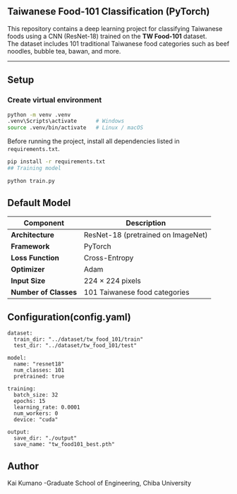 ## Taiwanese Food-101 Classification (PyTorch)

This repository contains a deep learning project for classifying Taiwanese foods using a CNN (ResNet-18) trained on the **TW Food-101** dataset.  
The dataset includes 101 traditional Taiwanese food categories such as beef noodles, bubble tea, bawan, and more.

---

## Setup

### Create virtual environment
```bash
python -m venv .venv
.venv\Scripts\activate      # Windows
source .venv/bin/activate   # Linux / macOS
```

Before running the project, install all dependencies listed in `requirements.txt`.

```bash
pip install -r requirements.txt
## Training model
```

```bash
python train.py
```

## Default Model

| Component | Description |
|------------|-------------|
| **Architecture** | ResNet-18 (pretrained on ImageNet) |
| **Framework** | PyTorch |
| **Loss Function** | Cross-Entropy |
| **Optimizer** | Adam |
| **Input Size** | 224 × 224 pixels |
| **Number of Classes** | 101 Taiwanese food categories |


## Configuration(config.yaml)
```
dataset:
  train_dir: "../dataset/tw_food_101/train"
  test_dir: "../dataset/tw_food_101/test"

model:
  name: "resnet18"
  num_classes: 101
  pretrained: true

training:
  batch_size: 32
  epochs: 15
  learning_rate: 0.0001
  num_workers: 0
  device: "cuda"

output:
  save_dir: "./output"
  save_name: "tw_food101_best.pth"
```

## Author
Kai Kumano -Graduate School of Engineering, Chiba University










